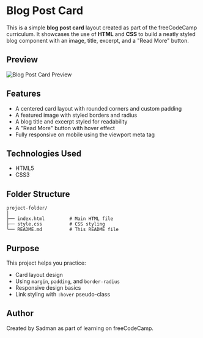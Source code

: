 # Blog Post Card

This is a simple **blog post card** layout created as part of the freeCodeCamp curriculum. It showcases the use of **HTML** and **CSS** to build a neatly styled blog component with an image, title, excerpt, and a "Read More" button.

## Preview

![Blog Post Card Preview]("https://i.ibb.co/0yPgtHvY/Screenshot-2025-05-24-19-09-20-891.jpg")

## Features

- A centered card layout with rounded corners and custom padding
- A featured image with styled borders and radius
- A blog title and excerpt styled for readability
- A "Read More" button with hover effect
- Fully responsive on mobile using the viewport meta tag

## Technologies Used

- HTML5
- CSS3

## Folder Structure

```
project-folder/
│
├── index.html         # Main HTML file
├── style.css          # CSS styling
└── README.md          # This README file
```

## Purpose

This project helps you practice:
- Card layout design
- Using `margin`, `padding`, and `border-radius`
- Responsive design basics
- Link styling with `:hover` pseudo-class

## Author

Created by Sadman as part of learning on freeCodeCamp.
